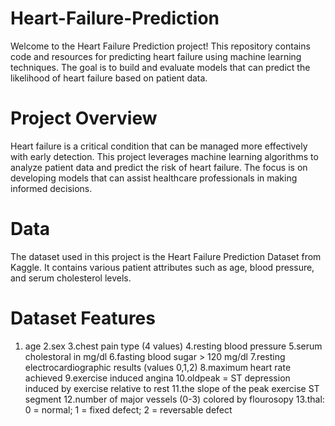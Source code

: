 # Heart-Failure-Prediction

Welcome to the Heart Failure Prediction project! This repository contains code and resources for predicting heart failure using machine learning techniques. The goal is to build and evaluate models that can predict the likelihood of heart failure based on patient data.

# Project Overview

Heart failure is a critical condition that can be managed more effectively with early detection. This project leverages machine learning algorithms to analyze patient data and predict the risk of heart failure. The focus is on developing models that can assist healthcare professionals in making informed decisions.

# Data

The dataset used in this project is the Heart Failure Prediction Dataset from Kaggle. It contains various patient attributes such as age, blood pressure, and serum cholesterol levels.

# Dataset Features

1. age
2.sex
3.chest pain type (4 values)
4.resting blood pressure
5.serum cholestoral in mg/dl
6.fasting blood sugar > 120 mg/dl
7.resting electrocardiographic results (values 0,1,2)
8.maximum heart rate achieved
9.exercise induced angina
10.oldpeak = ST depression induced by exercise relative to rest
11.the slope of the peak exercise ST segment
12.number of major vessels (0-3) colored by flourosopy
13.thal: 0 = normal; 1 = fixed defect; 2 = reversable defect

